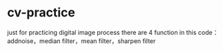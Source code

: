 # cv-practice
just for practicing digital image process
there are 4 function in this code：addnoise，median filter，mean filter，sharpen filter
